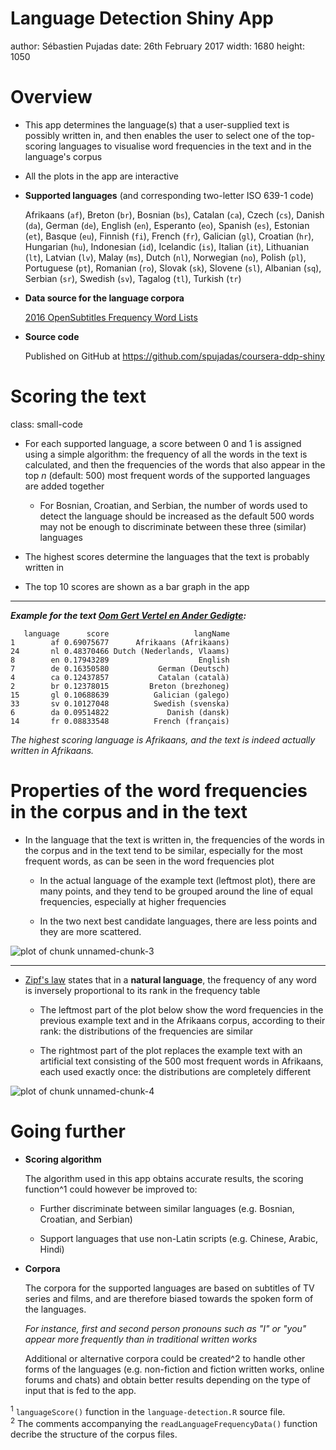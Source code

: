 Language Detection Shiny App
========================================================
author: Sébastien Pujadas
date: 26th February 2017
width: 1680
height: 1050

Overview
========================================================

- This app determines the language(s) that a user-supplied text is possibly written in, and then enables the user to select one of the top-scoring languages to visualise word frequencies in the text and in the language's corpus

- All the plots in the app are interactive

- **Supported languages** (and corresponding two-letter ISO 639-1 code)

  Afrikaans (`af`), Breton (`br`), Bosnian (`bs`), Catalan (`ca`), Czech (`cs`), Danish (`da`), German (`de`), English (`en`), Esperanto (`eo`), Spanish (`es`), Estonian (`et`), Basque (`eu`), Finnish (`fi`), French (`fr`), Galician (`gl`), Croatian (`hr`), Hungarian (`hu`), Indonesian (`id`), Icelandic (`is`), Italian (`it`), Lithuanian (`lt`), Latvian (`lv`), Malay (`ms`), Dutch (`nl`), Norwegian (`no`), Polish (`pl`), Portuguese (`pt`), Romanian (`ro`), Slovak (`sk`), Slovene (`sl`), Albanian (`sq`), Serbian (`sr`), Swedish (`sv`), Tagalog (`tl`), Turkish (`tr`)

- **Data source for the language corpora**

  [2016 OpenSubtitles Frequency Word Lists](https://github.com/hermitdave/FrequencyWords/)

- **Source code**

  Published on GitHub at https://github.com/spujadas/coursera-ddp-shiny

Scoring the text
========================================================
class: small-code

- For each supported language, a score between 0 and 1 is assigned using a simple algorithm: the frequency of all the words in the text is calculated, and then the frequencies of the words that also appear in the top *n* (default: 500) most frequent words of the supported languages are added together

  - For Bosnian, Croatian, and Serbian, the number of words used to detect the language should be increased as the default 500 words may not be enough to discriminate between these three (similar) languages
  
- The highest scores determine the languages that the text is probably written in

- The top 10 scores are shown as a bar graph in the app

***
***Example for the text [Oom Gert Vertel en Ander Gedigte](http://www.gutenberg.org/cache/epub/19729/pg19729.txt):***


```
   language      score                   langName
1        af 0.69075677      Afrikaans (Afrikaans)
24       nl 0.48370466 Dutch (Nederlands, Vlaams)
8        en 0.17943289                    English
7        de 0.16350580           German (Deutsch)
4        ca 0.12437857           Catalan (català)
2        br 0.12378015         Breton (brezhoneg)
15       gl 0.10688639          Galician (galego)
33       sv 0.10127048          Swedish (svenska)
6        da 0.09514822             Danish (dansk)
14       fr 0.08833548          French (français)
```



*The highest scoring language is Afrikaans, and the text is indeed actually written in Afrikaans.*

Properties of the word frequencies in the corpus and in the text
========================================================

- In the language that the text is written in, the frequencies of the words in the corpus and in the text tend to be similar, especially for the most frequent words, as can be seen in the word frequencies plot

  * In the actual language of the example text (leftmost plot), there are many points, and they tend to be grouped around the <span class="equal-frequencies">line of equal frequencies</span>, especially at higher frequencies
  
  * In the two next best candidate languages, there are less points and they are more scattered.

![plot of chunk unnamed-chunk-3](language-detection-app-figure/unnamed-chunk-3-1.png)

***

- [Zipf's law](https://en.wikipedia.org/wiki/Zipf%27s_law) states that in a **natural language**, the frequency of any word is inversely proportional to its rank in the frequency table
  
  * The leftmost part of the plot below show the word frequencies in the previous <span class="user-text">example text</span> and in the Afrikaans <span class="corpus-text">corpus</span>, according to their rank: the distributions of the frequencies are similar
  
  * The rightmost part of the plot replaces the example text with an <span class="user-text">artificial text</span> consisting of the 500 most frequent words in Afrikaans, each used exactly once: the distributions are completely different
  
![plot of chunk unnamed-chunk-4](language-detection-app-figure/unnamed-chunk-4-1.png)

Going further
========================================================

- **Scoring algorithm**

  The algorithm used in this app obtains accurate results, the scoring function^1 could however be improved to:

  * Further discriminate between similar languages (e.g. Bosnian, Croatian, and Serbian)

  * Support languages that use non-Latin scripts (e.g. Chinese, Arabic, Hindi)

- **Corpora**

  The corpora for the supported languages are based on subtitles of TV series and films, and are therefore biased towards the spoken form of the languages.

  *For instance, first and second person pronouns such as "I" or "you" appear more frequently than in traditional written works*

  Additional or alternative corpora could be created^2 to handle other forms of the languages (e.g. non-fiction and fiction written works, online forums and chats) and obtain better results depending on the type of input that is fed to the app.

<div class="footer" style="">
<sup>1</sup> <code>languageScore()</code> function in the <code>language-detection.R</code> source file.
<br/>
<sup>2</sup> The comments accompanying the <code>readLanguageFrequencyData()</code> function decribe the structure of the corpus files.
</div>
